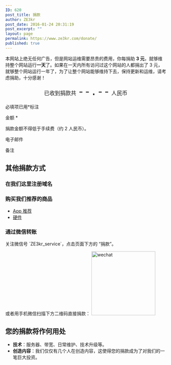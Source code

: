 ```yaml
---
ID: 620
post_title: 捐款
author: ZE3kr
post_date: 2016-01-24 20:31:19
post_excerpt: ""
layout: page
permalink: https://www.ze3kr.com/donate/
published: true
---
```

本网站上绝无任何广告，但是网站运维需要昂贵的费用，你每捐助 <strong>3 元</strong>，就够维持整个网站运行<strong>一天</strong>了。如果在一天内所有访问过这个网站的人都捐出了 3 元，就够整个网站运行一年了，为了让整个网站能够维持下去，保持更新和运维，请考虑捐助，十分感谢！
<p style="text-align:center;font-size: 1.2em">已收到捐款共&nbsp;<span class="required pay-amount" style="font-family: Monaco, 'MonacoRegular', 'Courier New', monospace !important;font-size: 2em">--.--</span> 人民币</p>
<script src="https://pay.tlo.xyz/paymentwall/form-amount.php?tag=ze3kr" async="" type="application/javascript"></script>
<form action="https://pay.tlo.xyz/paymentwall/form.php" method="get">
  <p class="form-allowed-tags">必填项已用<span class="required">*</span>标注</p>
  <p><label>金额 <span class="required">*</span></label></p>
  
  <p><label>捐款金额不得低于手续费（约 2 人民币）。</label></p>
  <p><label>电子邮件</label></p>
  <p><label>备注</label></p>
  
</form>
<h2>其他捐款方式</h2>
<h3>在我们这里注册域名</h3>
<form action="https://domain.tlo.xyz/yu/domain-registration/index.php" method="get" style="text-align:center">
  
  
  
</form>
<h3>购买我们推荐的商品</h3>
<ul>
	<li><a href="https://ze3kr.com/category/article/app-recommend/">App 推荐</a></li>
	<li><a href="https://ze3kr.com/tag/hardware/">硬件</a></li>
</ul>
<h3>通过微信转账</h3>
关注微信号 `ZE3kr_service`，点击页面下方的 “捐款”。

或者用手机微信扫描下方二维码直接捐款：
<img src="https://media.landcement.com/sites/2/20160131134410/wechat-200x200.png" alt="wechat" width="200" height="200" class="aligncenter size-thumbnail wp-image-828" />
<h2>您的捐款将作何用处</h2>
<ul>
	<li><strong>技术</strong>：服务器、带宽、日常维护、技术升级等。</li>
	<li><strong>创造内容</strong>：我们仅仅有几个人在创造内容，这使得您的捐款成为了对我们的一笔巨大投资。</li>
</ul>